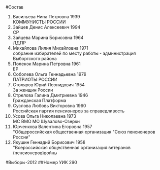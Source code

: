 #Состав
1. Васильева Нина Петровна 1939   
    КОММУНИСТЫ РОССИИ
2. Зайцев Денис Алексеевич 1994   
    СР
3. Зайцева Марина Борисовна 1964   
    ЛДПР
4. Михайлова Лилия Михайловна 1971   
    собрание избирателей по месту работы - администрация Выборгского района
5. Поленок Марина Петровна 1961   
    ЕР
6. Соболева Ольга Геннадьевна 1979   
    ПАТРИОТЫ РОССИИ
7. Столяров Юрий Леонидович 1954   
    За женщин России
8. Стрелова Галина Дмитриевна 1946   
    Гражданская Платформа
9. Суслова Любовь Викторовна 1960   
    Российская партия пенсионеров за справедливость
10. Усова Ольга Николаевна 1973   
    МС ВМО МО Шувалово-Озерки
11. Юрченкова Валентина Егоровна 1957   
    "Общероссийская общественная организация "Союз пенсионеров России"
12. Якушин Геннадий Борисович 1958   
    "Всероссийская общественная организация ветеранов (пенсионеров)войны

#Выборы-2012
##Номер УИК
290
